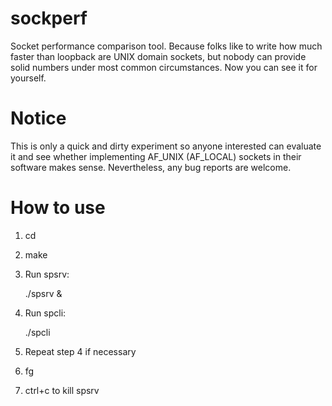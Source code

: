 # sockperf
Socket performance comparison tool.
Because folks like to write how much faster than loopback are UNIX domain sockets, but nobody can provide solid numbers under most common circumstances. Now you can see it for yourself.

# Notice
This is only a quick and dirty experiment so anyone interested can evaluate it and see whether implementing AF_UNIX (AF_LOCAL) sockets in their software makes sense. Nevertheless, any bug reports are welcome.

# How to use

1. cd <source dir>
2. make
3. Run spsrv:

   ./spsrv &
   
4. Run spcli:

   ./spcli
   
5. Repeat step 4 if necessary
6. fg
7. ctrl+c to kill spsrv